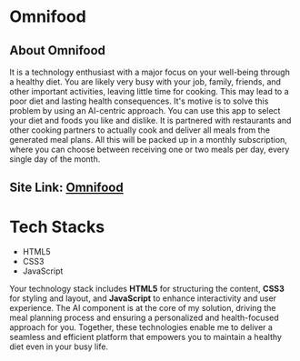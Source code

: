 # Omnifood

## About Omnifood

It is a technology enthusiast with a major focus on your well-being through a healthy diet. You are likely very busy with your job, family, friends, and other important activities, leaving little time for cooking. This may lead to a poor diet and lasting health consequences. It's motive is to solve this problem by using an AI-centric approach. You can use this app to select your diet and foods you like and dislike. It is partnered with restaurants and other cooking partners to actually cook and deliver all meals from the generated meal plans. All this will be packed up in a monthly subscription, where you can choose between receiving one or two meals per day, every single day of the month.

## Site Link: [Omnifood](https://omnifood-msj.netlify.app/)

# Tech Stacks

- HTML5
- CSS3
- JavaScript

Your technology stack includes **HTML5** for structuring the content, **CSS3** for styling and layout, and **JavaScript** to enhance interactivity and user experience. The AI component is at the core of my solution, driving the meal planning process and ensuring a personalized and health-focused approach for you. Together, these technologies enable me to deliver a seamless and efficient platform that empowers you to maintain a healthy diet even in your busy life.

